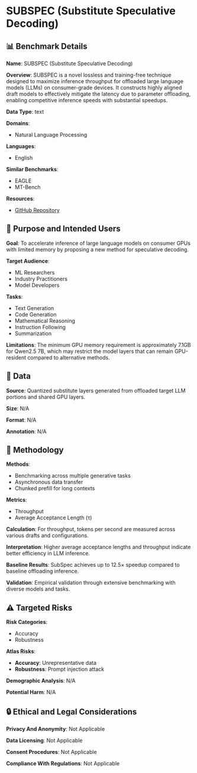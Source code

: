# SUBSPEC (Substitute Speculative Decoding)

## 📊 Benchmark Details

**Name**: SUBSPEC (Substitute Speculative Decoding)

**Overview**: SUBSPEC is a novel lossless and training-free technique designed to maximize inference throughput for offloaded large language models (LLMs) on consumer-grade devices. It constructs highly aligned draft models to effectively mitigate the latency due to parameter offloading, enabling competitive inference speeds with substantial speedups.

**Data Type**: text

**Domains**:
- Natural Language Processing

**Languages**:
- English

**Similar Benchmarks**:
- EAGLE
- MT-Bench

**Resources**:
- [GitHub Repository](https://github.com/NYCU-EDgeAi/subspec)

## 🎯 Purpose and Intended Users

**Goal**: To accelerate inference of large language models on consumer GPUs with limited memory by proposing a new method for speculative decoding.

**Target Audience**:
- ML Researchers
- Industry Practitioners
- Model Developers

**Tasks**:
- Text Generation
- Code Generation
- Mathematical Reasoning
- Instruction Following
- Summarization

**Limitations**: The minimum GPU memory requirement is approximately 7.1GB for Qwen2.5 7B, which may restrict the model layers that can remain GPU-resident compared to alternative methods.

## 💾 Data

**Source**: Quantized substitute layers generated from offloaded target LLM portions and shared GPU layers.

**Size**: N/A

**Format**: N/A

**Annotation**: N/A

## 🔬 Methodology

**Methods**:
- Benchmarking across multiple generative tasks
- Asynchronous data transfer
- Chunked prefill for long contexts

**Metrics**:
- Throughput
- Average Acceptance Length (τ)

**Calculation**: For throughput, tokens per second are measured across various drafts and configurations.

**Interpretation**: Higher average acceptance lengths and throughput indicate better efficiency in LLM inference.

**Baseline Results**: SubSpec achieves up to 12.5× speedup compared to baseline offloading inference.

**Validation**: Empirical validation through extensive benchmarking with diverse models and tasks.

## ⚠️ Targeted Risks

**Risk Categories**:
- Accuracy
- Robustness

**Atlas Risks**:
- **Accuracy**: Unrepresentative data
- **Robustness**: Prompt injection attack

**Demographic Analysis**: N/A

**Potential Harm**: N/A

## 🔒 Ethical and Legal Considerations

**Privacy And Anonymity**: Not Applicable

**Data Licensing**: Not Applicable

**Consent Procedures**: Not Applicable

**Compliance With Regulations**: Not Applicable
